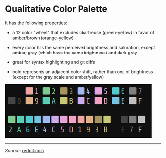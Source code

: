 # Qualitative Color Palette

It has the following properties:
- a 12 color "wheel" that excludes chartreuse (green-yellow) in favor of
amber/brown (orange-yellow)

- every color has the same perceived brightness and saturation, except amber,
gray (which have the same brightness) and dark-gray

- great for syntax highlighting and git diffs

- bold represents an adjacent color shift, rather than one of brightness
(except for the gray scale and amber/yellow)

![palette](palette.png)

---

*Source*: [reddit.com](https://www.reddit.com/r/unixporn/comments/hjzw5f/oc_qualitative_color_palette_for_ansi_terminal/)

